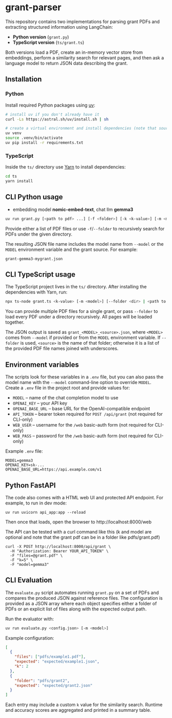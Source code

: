 # grant-parser

This repository contains two implementations for parsing grant PDFs and extracting structured information using LangChain:

- **Python version** (`grant.py`)
- **TypeScript version** (`ts/grant.ts`)

Both versions load a PDF, create an in-memory vector store from embeddings, perform a similarity search for relevant pages, and then ask a language model to return JSON data describing the grant.

## Installation

### Python

Install required Python packages using [uv](https://github.com/astral-sh/uv):

```bash
# install uv if you don't already have it
curl -Ls https://astral.sh/uv/install.sh | sh

# create a virtual environment and install dependencies (note that sourcing the .venv is required in case you also use conda)
uv venv
source .venv/bin/activate
uv pip install -r requirements.txt
```

### TypeScript

Inside the `ts/` directory use [Yarn](https://yarnpkg.com/) to install dependencies:

```bash
cd ts
yarn install
```

## CLI Python usage

- embedding model **nomic-embed-text**, chat llm **gemma3**

```bash
uv run grant.py [<path to pdf> ...] [-f <folder>] [-k <k-value>] [-m <model>]
```

Provide either a list of PDF files or use `-f`/`--folder` to recursively search
for PDFs under the given directory.

The resulting JSON file name includes the model name from `--model` or the
`MODEL` environment variable and the grant source. For example:

```
grant-gemma3-mygrant.json
```

## CLI TypeScript usage

The TypeScript project lives in the `ts/` directory. After installing the dependencies with Yarn, run:

```bash
npx ts-node grant.ts <k-value> [-m <model>] [--folder <dir> | <path to pdf> [additional pdfs...]]
```

You can provide multiple PDF files for a single grant, or pass `--folder` to load every PDF under a directory recursively. All pages will be loaded together.

The JSON output is saved as `grant_<MODEL>_<source>.json`, where `<MODEL>` comes
from `--model` if provided or from the `MODEL` environment variable. If
`--folder` is used, `<source>` is the name of that folder; otherwise it is a
list of the provided PDF file names joined with underscores.

## Environment variables

The scripts look for these variables in a `.env` file, but you can also pass the
model name with the `--model` command-line option to override `MODEL`.
Create a `.env` file in the project root and provide values for:

- `MODEL` – name of the chat completion model to use
- `OPENAI_KEY` – your API key
- `OPENAI_BASE_URL` – base URL for the OpenAI-compatible endpoint
- `API_TOKEN` – bearer token required for `POST /api/grant` (not required for CLI-only)
- `WEB_USER` – username for the `/web` basic-auth form (not required for CLI-only)
- `WEB_PASS` – password for the `/web` basic-auth form (not required for CLI-only)

Example `.env` file:

```env
MODEL=gemma3
OPENAI_KEY=sk-...
OPENAI_BASE_URL=https://api.example.com/v1
```

## Python FastAPI

The code also comes with a HTML web UI and protected API endpoint. For example, to run in dev mode:

```
uv run uvicorn api_app:app --reload
```

Then once that loads, open the browser to http://localhost:8000/web

The API can be tested with a curl command like this (k and model are optional and note that the grant pdf can be in a folder like pdfs/grant.pdf)

```
curl -X POST http://localhost:8000/api/grant \
  -H "Authorization: Bearer YOUR_API_TOKEN" \
  -F "files=@grant.pdf" \
  -F "k=5" \
  -F "model=gemma3"
```

## CLI Evaluation

The `evaluate.py` script automates running `grant.py` on a set of PDFs and
compares the produced JSON against reference files. The configuration is
provided as a JSON array where each object specifies either a folder of PDFs or
an explicit list of files along with the expected output path.

Run the evaluator with:

```bash
uv run evaluate.py <config.json> [-m <model>]
```

Example configuration:

```json
[
  {
    "files": ["pdfs/example1.pdf"],
    "expected": "expected/example1.json",
    "k": 2
  },
  {
    "folder": "pdfs/grant2",
    "expected": "expected/grant2.json"
  }
]
```

Each entry may include a custom `k` value for the similarity search. Runtime and
accuracy scores are aggregated and printed in a summary table.

